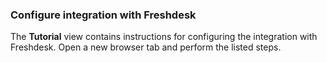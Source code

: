 ### Configure integration with Freshdesk

The **Tutorial** view contains instructions for configuring the integration with Freshdesk. Open a new browser tab and perform the listed steps.
